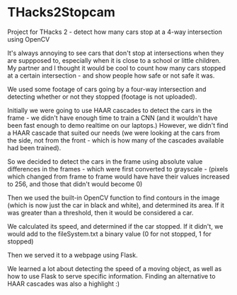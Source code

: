 # THacks2Stopcam
Project for THacks 2 - detect how many cars stop at a 4-way intersection using OpenCV

It's always annoying to see cars that don't stop at intersections when they are suppposed to, especially when it is close to a school or little children. My partner and I thought it would be cool to count how many cars stopped at a certain intersection - and show people how safe or not safe it was.

We used some footage of cars going by a four-way intersection and detecting whether or not they stopped (footage is not uploaded).

Initially we were going to use HAAR cascades to detect the cars in the frame - we didn't have enough time to train a CNN (and it wouldn't have been fast enough to demo realtime on our laptops.)
However, we didn't find a HAAR cascade that suited our needs (we were looking at the cars from the side, not from the front - which is how many of the cascades available had been trained).

So we decided to detect the cars in the frame using absolute value differences in the frames - which were first converted to grayscale -  (pixels which changed from frame to frame would have have their values increased to 256, and those that didn't would become 0)

Then we used the built-in OpenCV function to find contours in the image (which is now just the car in black and white), and determined its area. If it was greater than a threshold, then it would be considered a car.

We calculated its speed, and determined if the car stopped. If it didn't, we would add to the fileSystem.txt a binary value (0 for not stopped, 1 for stopped)

Then we served it to a webpage using Flask.

We learned a lot about detecting the speed of a moving object, as well as how to use Flask to serve specific information. Finding an alternative to HAAR cascades was also a highlight :)
